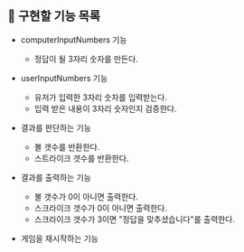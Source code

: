 ## 📜 구현할 기능 목록
- computerInputNumbers 기능
    - 정답이 될 3자리 숫자를 만든다.

- userInputNumbers 기능
    - 유저가 입력한 3자리 숫자를 입력받는다.
    - 입력 받은 내용이 3자리 숫자인지 검증한다.

- 결과를 판단하는 기능
    - 볼 갯수를 반환한다.
    - 스트라이크 갯수를 반환한다.

- 결과를 출력하는 기능
    - 볼 갯수가 0이 아니면 출력한다.
    - 스크라이크 갯수가 0이 아니면 출력한다.
    - 스크라이크 갯수가 3이면 "정답을 맞추셨습니다"를 출력한다.

- 게임을 재시작하는 기능
